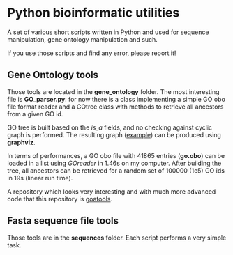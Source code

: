 Python bioinformatic utilities
==============================

A set of various short scripts written in Python and used for sequence 
manipulation, gene ontology manipulation and such.

If you use those scripts and find any error, please report it!

Gene Ontology tools
-------------------

Those tools are located in the **gene_ontology** folder. The most interesting
file is **GO_parser.py**: for now there is a class implementing a simple GO obo
file format reader and a GOtree class with methods to retrieve all ancestors
from a given GO id.

GO tree is built based on the *is_a* fields, and no checking against cyclic
graph is performed. The resulting graph
([example](https://github.com/matthieu-bruneaux/python-bioinformatic-utils/raw/master/gene_ontology/toto.pdf))
can be produced using **graphviz**.

In terms of performances, a GO obo file with 41865 entries (**go.obo**) can be
loaded in a list using *GOreader* in 1.46s on my computer. After building the
tree, all ancestors can be retrieved for a random set of 100000 (1e5) GO ids in
19s (linear run time).

A repository which looks very interesting and with much more advanced code that
this repository is [goatools](https://github.com/tanghaibao/goatools).

Fasta sequence file tools
-------------------------

Those tools are in the **sequences** folder. Each script performs a very simple
task.

